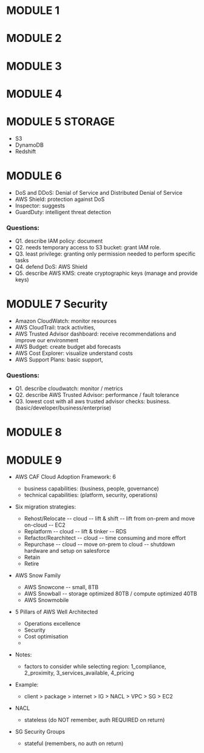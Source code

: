 # MODULE 1
# MODULE 2
# MODULE 3
# MODULE 4
# MODULE 5 STORAGE
- S3
- DynamoDB
- Redshift

# MODULE 6
- DoS and DDoS: Denial of Service and Distributed Denial of Service
- AWS Shield: protection against DoS
- Inspector: suggests
- GuardDuty: intelligent threat detection

### Questions:
- Q1. describe IAM policy: document
- Q2. needs temporary access to S3 bucket: grant IAM role.
- Q3. least privilege: granting only permission needed to perform specific tasks
- Q4. defend DoS: AWS Shield
- Q5. describe AWS KMS: create cryptographic keys (manage and provide keys)

# MODULE 7 Security
- Amazon CloudWatch: monitor resources 
- AWS CloudTrail: track activities,
- AWS Trusted Advisor dashboard: receive recommendations and improve our environment
- AWS Budget: create budget abd forecasts
- AWS Cost Explorer: visualize understand costs
- AWS Support Plans: basic support, 

### Questions:
- Q1. describe cloudwatch: monitor / metrics
- Q2. describe AWS Trusted Advisor: performance / fault tolerance
- Q3. lowest cost with all aws trusted advisor checks: business. (basic/developer/business/enterprise)

# MODULE 8
# MODULE 9
- AWS CAF Cloud Adoption Framework: 6 
  - business capabilities: (business, people, governance)
  - technical capabilities: (platform, security, operations)
- Six migration strategies:
  - Rehost/Relocate -- cloud -- lift & shift -- lift from on-prem and move on-cloud -- EC2
  - Replatform -- cloud -- lift & tinker -- RDS
  - Refactor/Rearchitect -- cloud -- time consuming and more effort 
  - Repurchase -- cloud -- move on-prem to cloud -- shutdown hardware and setup on salesforce
  - Retain
  - Retire
- AWS Snow Family
  - AWS Snowcone -- small, 8TB
  - AWS Snowball -- storage optimized 80TB / compute optimized 40TB
  - AWS Snowmobile
- 5 Pillars of AWS Well Architected
  - Operations excellence
  - Security
  - Cost optimisation
  -

- Notes:
    - factors to consider while selecting region: 1_compliance, 2_proximity, 3_services_available, 4_pricing
- Example:
    - client > package > internet > IG > NACL > VPC > SG > EC2
- NACL
    - stateless (do NOT remember, auth REQUIRED on return)
-  SG Security Groups
    - stateful (remembers, no auth on return)